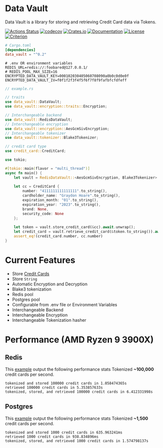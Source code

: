 # Data Vault


Data Vault is a library for storing and retrieving Credit Card data via Tokens.

[![Actions Status](https://github.com/chmoder/data_vault/workflows/Rust/badge.svg)](https://github.com/chmoder/data_vault/actions)
[![codecov](https://codecov.io/gh/chmoder/data_vault/branch/master/graph/badge.svg)](https://codecov.io/gh/chmoder/data_vault)
[![Crates.io](https://img.shields.io/crates/v/data_vault)](https://crates.io/crates/data_vault)
[![Documentation](https://docs.rs/data_vault/badge.svg)](https://docs.rs/data_vault)
[![License](https://img.shields.io/crates/l/data_vault.svg)](https://img.shields.io/crates/l/data_vault.svg)
[![Criterion](https://img.shields.io/criterion/chmoder/data_vault.svg)](https://criterion.dev/)


```toml
# Cargo.toml
[dependencies]
data_vault = "^0.2"
```

```dotenv
# .env OR environment variables
REDIS_URL=redis://:foobared@127.0.0.1/
# REDIS_POOL_MAX_SIZE=16
ENCRYPTED_DATA_VAULT_KEY=000102030405060708090a0b0c0d0e0f
ENCRYPTED_DATA_VAULT_IV=f0f1f2f3f4f5f6f7f8f9fafbfcfdfeff
```

```rust
// example.rs

// traits
use data_vault::DataVault;
use data_vault::encryption::traits::Encryption;

// Interchangeable backend
use data_vault::RedisDataVault;
// Interchangeable encryption
use data_vault::encryption::AesGcmSivEncryption;
// Interchangeable tokenizer
use data_vault::tokenizer::Blake3Tokenizer;

// credit card type
use credit_card::CreditCard;

use tokio;

#[tokio::main(flavor = "multi_thread")]
async fn main() {
    let vault = RedisDataVault::<AesGcmSivEncryption, Blake3Tokenizer>::new().unwrap();
    
    let cc = CreditCard {
        number: "4111111111111111".to_string(),
        cardholder_name: "Graydon Hoare".to_string(),
        expiration_month: "01".to_string(),
        expiration_year: "2023".to_string(),
        brand: None,
        security_code: None
    };
    
    let token = vault.store_credit_card(&cc).await.unwrap();
    let credit_card = vault.retrieve_credit_card(&token.to_string()).await.unwrap();
    assert_eq!(credit_card.number, cc.number)
}
```

# Current Features
- Store [Credit Cards](https://github.com/chmoder/credit_card)
- Store `String`
- Automatic Encryption and Decryption
- Blake3 tokenization
- Redis pool
- Postgres pool
- Configurable from .env file or Environment Variables
- Interchangeable Backend
- Interchangeable Encryption
- Interchangeable Tokenization hasher


# Performance (AMD Ryzen 9 3900X)
## Redis
This [example](https://github.com/chmoder/data_vault/blob/master/examples/redis_benchmark.rs) output the following performance stats
Tokenized **~100,000** credit cards per second.
```
tokenized and stored 100000 credit cards in 1.058474365s
retrieved 100000 credit cards in 5.353857633s
tokenized, stored, and retrieved 100000 credit cards in 6.412331998s
```

## Postgres
This [example](https://github.com/chmoder/data_vault/blob/master/examples/postgres_benchmark.rs) output the following performance stats
Tokenized **~1,500** credit cards per second.
```
tokenized and stored 1000 credit cards in 635.963241ms
retrieved 1000 credit cards in 938.834896ms
tokenized, stored, and retrieved 1000 credit cards in 1.574798137s
```